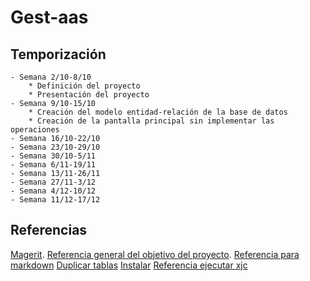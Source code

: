 # Gest-aas
## Temporización
    - Semana 2/10-8/10
        * Definición del proyecto
        * Presentación del proyecto
    - Semana 9/10-15/10
        * Creación del modelo entidad-relación de la base de datos
        * Creación de la pantalla principal sin implementar las operaciones        
    - Semana 16/10-22/10
    - Semana 23/10-29/10
    - Semana 30/10-5/11
    - Semana 6/11-19/11
    - Semana 13/11-26/11
    - Semana 27/11-3/12
    - Semana 4/12-10/12
    - Semana 11/12-17/12

## Referencias
[Magerit](https://administracionelectronica.gob.es/pae_Home/pae_Documentacion/pae_Metodolog/pae_Magerit.html).
[Referencia general del objetivo del proyecto](https://pilar.ccn-cert.cni.es/index.php/metodologia/implementacion).
[Referencia para markdown](https://www.markdownguide.org)
[Duplicar tablas](https://trucosyayudas.com/copiar-y-crear-una-tabla-mysql-con-una-select/)
[Instalar](https://javaee.github.io/jaxb-v2/)
[Referencia ejecutar xjc](https://docs.oracle.com/cd/E17802_01/webservices/webservices/docs/1.6/jaxb/xjc.html)


